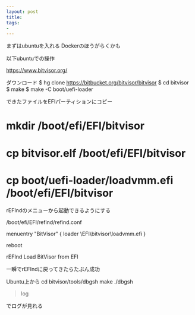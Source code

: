```yaml
---
layout: post
title: 
tags:
- 
---
```


まずはubuntuを入れる
Dockerのほうがらくかも

以下ubuntuでの操作

https://www.bitvisor.org/

ダウンロード
$ hg clone https://bitbucket.org/bitvisor/bitvisor
$ cd bitvisor
$ make
$ make -C boot/uefi-loader

できたファイルをEFIパーティションにコピー

# mkdir /boot/efi/EFI/bitvisor
# cp bitvisor.elf /boot/efi/EFI/bitvisor
# cp boot/uefi-loader/loadvmm.efi /boot/efi/EFI/bitvisor

rEFIndのメニューから起動できるようにする

/boot/efi/EFI/refind/refind.conf

menuentry "BitVisor" {
    loader \EFI\bitvisor\loadvmm.efi
}


reboot

rEFInd
Load BitVisor from EFI

一瞬でrEFIndに戻ってきたらたぶん成功

Ubuntu上から
cd bitvisor/tools/dbgsh
make
./dbgsh
> log

でログが見れる

